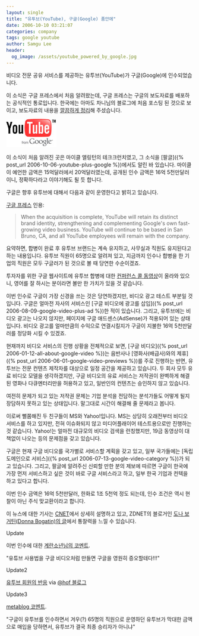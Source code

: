 ```yaml
---
layout: single
title: "유투브(YouTube), 구글(Google) 품안에"
date: 2006-10-10 03:21:07
categories: company
tags: google youtube
author: Samgu Lee
header:
  og_image: /assets/youtube_powered_by_google.jpg
---
```


비디오 전문 공유 서비스를 제공하는 유투브(YouTube)가 구글(Google)에 인수되었습니다.

이 소식은 구글 프레스에서 처음 알려왔는데, 구글 프레스는 구글의 보도자료를 배포하는 공식적인 통로입니다. 한국에는 아마도 차니님의 블로그에 처음 포스팅 된 것으로 보이고, 보도자료의 내용을 [깔끔하게 정리](http://channy.tistory.com/85)해 주셨습니다.

![구글이 제공한 유투브](/assets/youtube_powered_by_google.jpg)

이 소식이 처음 알려진 곳은 마이클 앨링턴의 테크크런치였고, 그 소식을 [팔글]({% post_url 2006-10-06-youtube-plus-google %})에서도 알린 바 있습니다. 마이클이 예언한 금액은 15억달러에서 20억달러였는데, 공개된 인수 금액은 16억 5천만달러이니, 정확하다라고 이야기해도 될 듯 합니다.

구글은 향후 유투브에 대해서 다음과 같이 운영한다고 밝히고 있습니다.

[구글 프레스](http://www.google.com/press/pressrel/google_youtube.html) 인용:

> When the acquisition is complete, YouTube will retain its distinct brand identity, strengthening and complementing Google's own fast-growing video business. YouTube will continue to be based in San Bruno, CA, and all YouTube employees will remain with the company.

요약하면, 합병이 완료 후 유투브 브랜드는 계속 유지하고, 사무실과 직원도 유지된다고 하는 내용입니다. 유투브 직원이 65명으로 알려져 있고, 지금까지 인수나 합병을 한 기업의 직원은 모두 구글러가 된 것으로 볼 때 당연한 수순이겠죠.

투자자를 위한 구글 웹사이트에 유투브 합병에 대한 [컨퍼런스 콜 동영상](http://investor.google.com/webcast.html)이 올라와 있으니, 영어를 잘 하시는 분이라면 볼만 한 가치가 있을 것 같습니다.

이번 인수로 구글이 가장 신경을 쓰는 것은 당연하겠지만, 비디오 광고 테스트 부분일 것입니다. 구글은 얼마전 자사의 서비스인 [구글 비디오에 광고를 삽입]({% post_url 2006-08-09-google-video-plus-ad %})한 적이 있습니다. 그리고, 유투브에는 비디오 광고는 나오지 않지만, 페이지에 구글 애드센스(AdSense)가 적용되어 있는 상태입니다. 비디오 광고를 얼마만큼의 수익으로 연결시킬지가 구글이 지불한 16억 5천만달러를 정당화 시킬 수 있겠죠.

현재까지 비디오 서비스의 진행 상황을 전체적으로 보면, [구글 비디오]({% post_url 2006-01-12-all-about-google-video %})는 음반사나 [영화사(배급사)와의 제휴]({% post_url 2006-06-01-google-video-previews %})를 주로 진행하는 반면, 유투브는 전문 컨텐츠 제작자를 대상으로 일정 공간을 제공하고 있습니다. 두 회사 모두 유료 비디오 모델을 생각하겠지만, 구글 비디오의 유료 서비스는 저작권이 완벽하게 해결 된 영화나 다큐멘터리만을 허용하고 있고, 일반인의 컨텐츠는 승인하지 않고 있습니다.

여전히 문제가 되고 있는 저작권 문제는 기업 분석을 전담하는 분석가들도 어떻게 될지 장담하지 못하고 있는 상태입니다. 말그대로 시간이 해결해 줄 문제라고 봅니다.

이로써 뻘쭘해진 두 친구들이 MS와 Yahoo!입니다. MS는 상당히 오래전부터 비디오 서비스를 하고 있지만, 전혀 이슈화되지 않고 미디어플래이어 테스트용으로만 진행하는 것 같습니다. Yahoo!는 얼마전 대규모의 비디오 검색을 런칭했지만, 19금 동영상이 대책없이 나오는 등의 문제점을 갖고 있습니다.

구글은 현재 구글 비디오를 국가별로 서비스할 계획을 갖고 있고, 일부 국가들에는 [독립 도메인으로 서비스]({% post_url 2006-07-13-google-video-category %})가 되고 있습니다. 그리고, 팔글에 알려주신 신뢰할 만한 분의 제보에 따르면 구글이 한국에 가장 먼저 서비스하고 싶은 것이 바로 구글 서비스라고 하고, 일부 한국 기업과 컨텍을 하고 있다고 합니다.

이번 인수 금액은 16억 5천만달러, 한화로 1조 5천억 정도 되는데, 인수 조건은 역시 현찰이 아닌 주식 맞교환이라고 합니다.

이 뉴스에 대한 기사는 [CNET](http://news.com.com/Google+makes+video+play+with+YouTube+buy/2100-1030_3-6124094.html?tag=nl)에서 상세히 설명하고 있고, ZDNET의 블로거인 [도나 보거틴(Donna Bogatin)의 글](http://blogs.zdnet.com/micro-markets/?p=522)에서 통찰력을 느낄 수 있습니다.

Update

이번 인수에 대한 [계란소년님의 코멘트](http://eggraising.egloos.com/1429187).

"유튜브 사용법을 구글 비디오처럼 만들면 구글을 영원히 증오할테다!!!"

Update2

[유투브 회원의 반응](http://www.youtube.com/video_response_view_all?v=o8tvNj_1Fr0) via [@hof 블로그](http://www.hof.pe.kr/wp/archives/2144)

Update3

[metablog 코멘트](http://www.metapho.com/23).

"구글이 유투브를 인수하면서 겨우(?) 65명의 직원으로 운영하던 유투브가 막대한 금액으로 매입을 당하면서, 유투브가 결국 최종 승리자가 아니냐"
